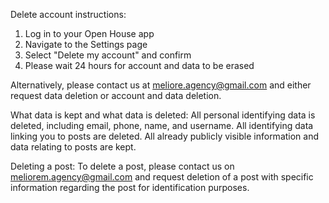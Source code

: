 Delete account instructions:
1) Log in to your Open House app
2) Navigate to the Settings page
3) Select "Delete my account" and confirm
4) Please wait 24 hours for account and data to be erased

Alternatively, please contact us at meliore.agency@gmail.com and either request data deletion or account and data deletion.

What data is kept and what data is deleted:
All personal identifying data is deleted, including email, phone, name, and username.
All identifying data linking you to posts are deleted.
All already publicly visible information and data relating to posts are kept.

Deleting a post:
To delete a post, please contact us on meliorem.agency@gmail.com and request deletion of a post with specific information regarding the post for identification purposes.
